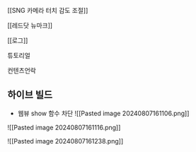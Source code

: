 [[SNG 카메라 터치 감도 조절]]

[[레드닷 뉴마크]]

[[로그]]

튜토리얼

컨텐츠언락




## 하이브 빌드

- 웹뷰 show 함수 차단
![[Pasted image 20240807161106.png]]


![[Pasted image 20240807161116.png]]

![[Pasted image 20240807161238.png]]